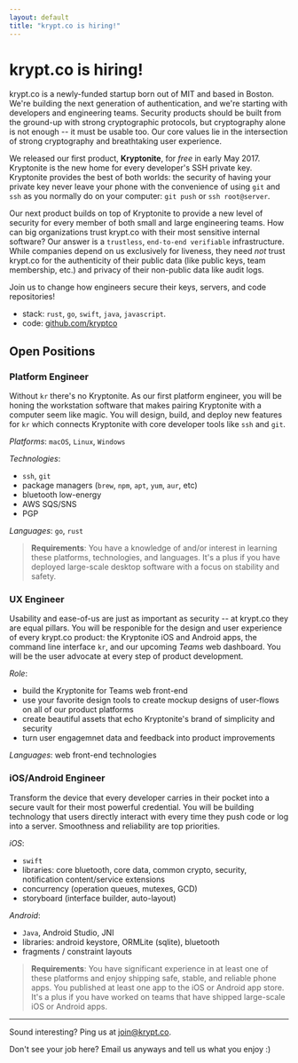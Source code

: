 ```yaml
---
layout: default
title: "krypt.co is hiring!"
---
```

# krypt.co is hiring!
krypt.co is a newly-funded startup born out of MIT and based in Boston. We're building the next generation of authentication, and we're starting with developers and engineering teams.
Security products should be built from the ground-up with strong cryptographic protocols, but cryptography alone is not enough -- it must be usable too. 
Our core values lie in the intersection of strong cryptography and breathtaking user experience. 

We released our first product, **Kryptonite**, for *free* in early May 2017. Kryptonite is the new home for every developer's SSH private key. Kryptonite provides the best of both worlds: the security of having your private key never leave your phone with the convenience of using `git` and `ssh` as you normally do on your computer: `git push` or `ssh root@server`.

Our next product builds on top of Kryptonite to provide a new level of security for every member of both small and large engineering teams.
How can big organizations trust krypt.co with their most sensitive internal software? Our answer is a `trustless`, `end-to-end verifiable` infrastructure. While companies depend on us exclusively for liveness, they need *not* trust krypt.co for the authenticity of their public data (like public keys, team membership, etc.) and privacy of their non-public data like audit logs.

Join us to change how engineers secure their keys, servers, and code repositories!

- stack: `rust`, `go`, `swift`, `java`, `javascript`.
- code: [github.com/kryptco](https://github.com/kryptco)

## Open Positions

### Platform Engineer
Without `kr` there's no Kryptonite. As our first platform engineer, you will be honing the workstation software that makes pairing Kryptonite with a computer seem like magic.
You will design, build, and deploy new features for `kr` which connects Kryptonite with core developer tools like `ssh` and `git`. 

*Platforms*: `macOS`, `Linux`, `Windows`

*Technologies*:
- `ssh`, `git`
- package managers (`brew`, `npm`, `apt`, `yum`, `aur`, etc)
- bluetooth low-energy
- AWS SQS/SNS
- PGP

*Languages*: `go`, `rust`

> **Requirements**: You have a knowledge of and/or interest in learning these platforms, technologies, and languages. It's a plus if you have deployed large-scale desktop software with a focus on stability and safety.

### UX Engineer 
Usability and ease-of-us are just as important as security -- at krypt.co they are equal pillars. You will be responible for the design and user experience of every krypt.co product: the Kryptonite iOS and Android apps, the command line interface `kr`, and our upcoming *Teams* web dashboard. You will be the user advocate at every step of product development.

*Role*:
- build the Kryptonite for Teams web front-end
- use your favorite design tools to create mockup designs of user-flows on all of our product platforms
- create beautiful assets that echo Kryptonite's brand of simplicity and security
- turn user engagemnet data and feedback into product improvements

*Languages*: web front-end technologies


### iOS/Android Engineer
Transform the device that every developer carries in their pocket into a secure vault for their most powerful credential. You will be building technology that users directly interact with every time they push code or log into a server. Smoothness and reliability are top priorities.

*iOS*:
- `swift` 
- libraries: core bluetooth, core data, common crypto, security, notification content/service extensions
- concurrency (operation queues, mutexes, GCD)
- storyboard (interface builder, auto-layout)

*Android*:
- `Java`, Android Studio, JNI
- libraries: android keystore, ORMLite (sqlite), bluetooth
- fragments / constraint layouts

> **Requirements**: You have significant experience in at least one of these platforms and enjoy shipping safe, stable, and reliable phone apps. You published at least one app to the iOS or Android app store. It's a plus if you have worked on teams that have shipped large-scale iOS or Android apps.

------
Sound interesting? Ping us at <a href="mailto:join@krypt.co">join@krypt.co</a>.

Don't see your job here? Email us anyways and tell us what you enjoy :)